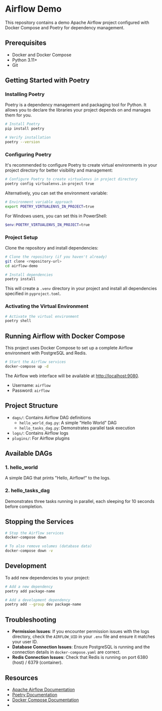 # Airflow Demo

This repository contains a demo Apache Airflow project configured with Docker Compose and Poetry for dependency management.

## Prerequisites

- Docker and Docker Compose
- Python 3.11+
- Git

## Getting Started with Poetry

### Installing Poetry

Poetry is a dependency management and packaging tool for Python. It allows you to declare the libraries your project depends on and manages them for you.

```bash
# Install Poetry
pip install poetry

# Verify installation
poetry --version
```

### Configuring Poetry

It's recommended to configure Poetry to create virtual environments in your project directory for better visibility and management:

```bash
# Configure Poetry to create virtualenvs in project directory
poetry config virtualenvs.in-project true
```

Alternatively, you can set the environment variable:

```bash
# Environment variable approach
export POETRY_VIRTUALENVS_IN_PROJECT=true
```

For Windows users, you can set this in PowerShell:
```powershell
$env:POETRY_VIRTUALENVS_IN_PROJECT=true
```

### Project Setup

Clone the repository and install dependencies:

```bash
# Clone the repository (if you haven't already)
git clone <repository-url>
cd airflow-demo

# Install dependencies
poetry install
```

This will create a `.venv` directory in your project and install all dependencies specified in `pyproject.toml`.

### Activating the Virtual Environment

```bash
# Activate the virtual environment
poetry shell
```

## Running Airflow with Docker Compose

This project uses Docker Compose to set up a complete Airflow environment with PostgreSQL and Redis.

```bash
# Start the Airflow services
docker-compose up -d
```

The Airflow web interface will be available at [http://localhost:9080](http://localhost:9080).

- Username: `airflow`
- Password: `airflow`

## Project Structure

- `dags/`: Contains Airflow DAG definitions
  - `hello_world_dag.py`: A simple "Hello World" DAG
  - `hello_tasks_dag.py`: Demonstrates parallel task execution
- `logs/`: Contains Airflow logs
- `plugins/`: For Airflow plugins

## Available DAGs

### 1. hello_world

A simple DAG that prints "Hello, Airflow!" to the logs.

### 2. hello_tasks_dag

Demonstrates three tasks running in parallel, each sleeping for 10 seconds before completion.

## Stopping the Services

```bash
# Stop the Airflow services
docker-compose down

# To also remove volumes (database data)
docker-compose down -v
```

## Development

To add new dependencies to your project:

```bash
# Add a new dependency
poetry add package-name

# Add a development dependency
poetry add --group dev package-name
```

## Troubleshooting

- **Permission Issues**: If you encounter permission issues with the logs directory, check the `AIRFLOW_UID` in your `.env` file and ensure it matches your user ID.
- **Database Connection Issues**: Ensure PostgreSQL is running and the connection details in `docker-compose.yaml` are correct.
- **Redis Connection Issues**: Check that Redis is running on port 6380 (host) / 6379 (container).

## Resources

- [Apache Airflow Documentation](https://airflow.apache.org/docs/)
- [Poetry Documentation](https://python-poetry.org/docs/)
- [Docker Compose Documentation](https://docs.docker.com/compose/)
- 
